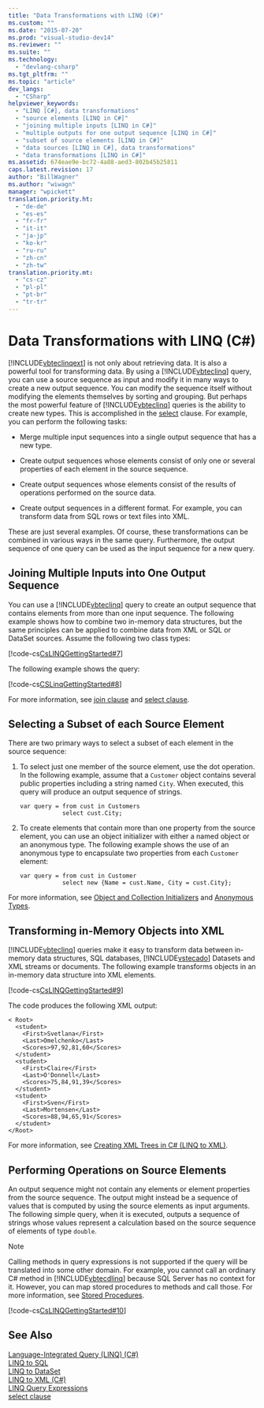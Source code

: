```yaml
---
title: "Data Transformations with LINQ (C#)"
ms.custom: ""
ms.date: "2015-07-20"
ms.prod: "visual-studio-dev14"
ms.reviewer: ""
ms.suite: ""
ms.technology: 
  - "devlang-csharp"
ms.tgt_pltfrm: ""
ms.topic: "article"
dev_langs: 
  - "CSharp"
helpviewer_keywords: 
  - "LINQ [C#], data transformations"
  - "source elements [LINQ in C#]"
  - "joining multiple inputs [LINQ in C#]"
  - "multiple outputs for one output sequence [LINQ in C#]"
  - "subset of source elements [LINQ in C#]"
  - "data sources [LINQ in C#], data transformations"
  - "data transformations [LINQ in C#]"
ms.assetid: 674eae9e-bc72-4a88-aed3-802b45b25811
caps.latest.revision: 17
author: "BillWagner"
ms.author: "wiwagn"
manager: "wpickett"
translation.priority.ht: 
  - "de-de"
  - "es-es"
  - "fr-fr"
  - "it-it"
  - "ja-jp"
  - "ko-kr"
  - "ru-ru"
  - "zh-cn"
  - "zh-tw"
translation.priority.mt: 
  - "cs-cz"
  - "pl-pl"
  - "pt-br"
  - "tr-tr"
---
```

# Data Transformations with LINQ (C#)
[!INCLUDE[vbteclinqext](../../../../csharp\getting-started/includes/vbteclinqext_md.md)] is not only about retrieving data. It is also a powerful tool for transforming data. By using a [!INCLUDE[vbteclinq](../../../../csharp/includes/vbteclinq_md.md)] query, you can use a source sequence as input and modify it in many ways to create a new output sequence. You can modify the sequence itself without modifying the elements themselves by sorting and grouping. But perhaps the most powerful feature of [!INCLUDE[vbteclinq](../../../../csharp/includes/vbteclinq_md.md)] queries is the ability to create new types. This is accomplished in the [select](../../../../csharp\language-reference\keywords/select-clause.md) clause. For example, you can perform the following tasks:  
  
-   Merge multiple input sequences into a single output sequence that has a new type.  
  
-   Create output sequences whose elements consist of only one or several properties of each element in the source sequence.  
  
-   Create output sequences whose elements consist of the results of operations performed on the source data.  
  
-   Create output sequences in a different format. For example, you can transform data from SQL rows or text files into XML.  
  
 These are just several examples. Of course, these transformations can be combined in various ways in the same query. Furthermore, the output sequence of one query can be used as the input sequence for a new query.  
  
## Joining Multiple Inputs into One Output Sequence  
 You can use a [!INCLUDE[vbteclinq](../../../../csharp/includes/vbteclinq_md.md)] query to create an output sequence that contains elements from more than one input sequence. The following example shows how to combine two in-memory data structures, but the same principles can be applied to combine data from XML or SQL or DataSet sources. Assume the following two class types:  
  
 [!code-cs[CsLINQGettingStarted#7](../../../../csharp\programming-guide\concepts\linq/codesnippet/CSharp/data-transformations-with-linq_1.cs)]  
  
 The following example shows the query:  
  
 [!code-cs[CSLinqGettingStarted#8](../../../../csharp\programming-guide\concepts\linq/codesnippet/CSharp/data-transformations-with-linq_2.cs)]  
  
 For more information, see [join clause](../../../../csharp\language-reference\keywords/join-clause.md) and [select clause](../../../../csharp\language-reference\keywords/select-clause.md).  
  
## Selecting a Subset of each Source Element  
 There are two primary ways to select a subset of each element in the source sequence:  
  
1.  To select just one member of the source element, use the dot operation. In the following example, assume that a `Customer` object contains several public properties including a string named `City`. When executed, this query will produce an output sequence of strings.  
  
    ```  
    var query = from cust in Customers  
                select cust.City;  
    ```  
  
2.  To create elements that contain more than one property from the source element, you can use an object initializer with either a named object or an anonymous type. The following example shows the use of an anonymous type to encapsulate two properties from each `Customer` element:  
  
    ```  
    var query = from cust in Customer  
                select new {Name = cust.Name, City = cust.City};  
    ```  
  
 For more information, see [Object and Collection Initializers](../../../../csharp\programming-guide\classes-and-structs/object-and-collection-initializers.md) and [Anonymous Types](../../../../csharp\programming-guide\classes-and-structs/anonymous-types.md).  
  
## Transforming in-Memory Objects into XML  
 [!INCLUDE[vbteclinq](../../../../csharp/includes/vbteclinq_md.md)] queries make it easy to transform data between in-memory data structures, SQL databases, [!INCLUDE[vstecado](../../../../csharp\programming-guide\concepts\linq/includes/vstecado_md.md)] Datasets and XML streams or documents. The following example transforms objects in an in-memory data structure into XML elements.  
  
 [!code-cs[CsLINQGettingStarted#9](../../../../csharp\programming-guide\concepts\linq/codesnippet/CSharp/data-transformations-with-linq_3.cs)]  
  
 The code produces the following XML output:  
  
```  
< Root>  
  <student>  
    <First>Svetlana</First>  
    <Last>Omelchenko</Last>  
    <Scores>97,92,81,60</Scores>  
  </student>  
  <student>  
    <First>Claire</First>  
    <Last>O'Donnell</Last>  
    <Scores>75,84,91,39</Scores>  
  </student>  
  <student>  
    <First>Sven</First>  
    <Last>Mortensen</Last>  
    <Scores>88,94,65,91</Scores>  
  </student>  
</Root>  
```  
  
 For more information, see [Creating XML Trees in C# (LINQ to XML)](../../../../csharp\programming-guide\concepts\linq/creating-xml-trees-in-csharp-linq-to-xml-2.md).  
  
## Performing Operations on Source Elements  
 An output sequence might not contain any elements or element properties from the source sequence. The output might instead be a sequence of values that is computed by using the source elements as input arguments. The following simple query, when it is executed, outputs a sequence of strings whose values represent a calculation based on the source sequence of elements of type `double`.  
  
> [!NOTE]
>  Calling methods in query expressions is not supported if the query will be translated into some other domain. For example, you cannot call an ordinary C# method in [!INCLUDE[vbtecdlinq](../../../../csharp/includes/vbtecdlinq_md.md)] because SQL Server has no context for it. However, you can map stored procedures to methods and call those. For more information, see [Stored Procedures](../Topic/Stored%20Procedures.md).  
  
 [!code-cs[CsLINQGettingStarted#10](../../../../csharp\programming-guide\concepts\linq/codesnippet/CSharp/data-transformations-with-linq_4.cs)]  
  
## See Also  
 [Language-Integrated Query (LINQ) (C#)](../../../../csharp\programming-guide\concepts\linq/index.md)   
 [LINQ to SQL](../Topic/LINQ%20to%20SQL.md)   
 [LINQ to DataSet](../Topic/LINQ%20to%20DataSet.md)   
 [LINQ to XML (C#)](../../../../csharp\programming-guide\concepts\linq/linq-to-xml.md)   
 [LINQ Query Expressions](../../../../csharp\programming-guide\linq-query-expressions/index.md)   
 [select clause](../../../../csharp\language-reference\keywords/select-clause.md)